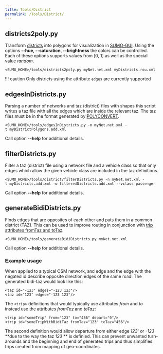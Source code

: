 ```yaml
---
title: Tools/District
permalink: /Tools/District/
---
```


## districts2poly.py

Transform
[districts](../Demand/Importing_O/D_Matrices.md#describing_the_taz)
into polygons for visualization in [SUMO-GUI](../SUMO-GUI.md).
Using the options **--hue, --saturation, --brightness** the colors can be controlled. Each of these options
supports values from \[0, 1\] as well as the special value *random*.

```
<SUMO_HOME>/tools/districts2poly.py myNet.net.xml myDistricts.rou.xml
```

!!! caution
    Only districts using the attribute `edges` are currently supported

## edgesInDistricts.py

Parsing a number of networks and taz (district) files with shapes this
script writes a taz file with all the edges which are inside the
relevant taz. The taz files must be in the format generated by
[POLYCONVERT](../POLYCONVERT.md).

```
<SUMO_HOME>/tools/edgesInDistricts.py -n myNet.net.xml -t myDistrictPolygons.add.xml
```

Call option **--help** for additional details.

## filterDistricts.py

Filter a taz (district) file using a network file and a vehicle class so
that only edges which allow the given vehicle class are included in the
taz definitions.

```
<SUMO_HOME>/tools/district/filterDistricts.py -n myNet.net.xml -t myDistricts.add.xml -o filteredDistricts.add.xml --vclass passenger
```

Call option **--help** for additional details.

## generateBidiDistricts.py

Finds edges that are opposites of each other and puts them in a common
district (TAZ). This can be used to improve routing in conjunction with
[trip attributes fromTaz and
toTaz](../Definition_of_Vehicles,_Vehicle_Types,_and_Routes.md#traffic_assignement_zones_taz).

```
<SUMO_HOME>/tools/generateBidiDistricts.py myNet.net.xml
```

Call option **--help** for additional details.

### Example usage

When applied to a typical OSM network, and edge and the edge with the
negated id describe opposite direction edges of the same road. The
generated bidi-taz would look like this:

```
<taz id="-123" edges="-123 123"/>
<taz id="123" edges="-123 123"/>
```

The `<trip>` definitions that would typically use attributes *from* and *to*
instead use the attributes *fromTaz* and *toTaz*:

```
<trip id="someTrip" from="123" to="456" depart="0"/>
<trip id="someTripWithBidiTaz fromTaz="123" toTaz="456"/>
```

The second definition would allow departure from either edge *123*' or
*-123* **due to the way the taz *123* ** is definied. This can prevent
unwanted turn-arounds and the beginning and end of generated trips and
thus simplifies trips created from mapping of geo-coordinates.